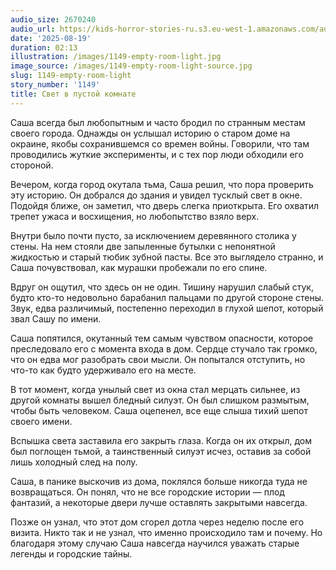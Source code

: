 ```yaml
---
audio_size: 2670240
audio_url: https://kids-horror-stories-ru.s3.eu-west-1.amazonaws.com/audio/1149-empty-room-light.mp3
date: '2025-08-19'
duration: 02:13
illustration: /images/1149-empty-room-light.jpg
image_source: /images/1149-empty-room-light-source.jpg
slug: 1149-empty-room-light
story_number: '1149'
title: Свет в пустой комнате
---
```


Саша всегда был любопытным и часто бродил по странным местам своего города. Однажды он услышал историю о старом доме на окраине, якобы сохранившемся со времен войны. Говорили, что там проводились жуткие эксперименты, и с тех пор люди обходили его стороной.

Вечером, когда город окутала тьма, Саша решил, что пора проверить эту историю. Он добрался до здания и увидел тусклый свет в окне. Подойдя ближе, он заметил, что дверь слегка приоткрыта. Его охватил трепет ужаса и восхищения, но любопытство взяло верх.

Внутри было почти пусто, за исключением деревянного столика у стены. На нем стояли две запыленные бутылки с непонятной жидкостью и старый тюбик зубной пасты. Все это выглядело странно, и Саша почувствовал, как мурашки пробежали по его спине.

Вдруг он ощутил, что здесь он не один. Тишину нарушил слабый стук, будто кто-то недовольно барабанил пальцами по другой стороне стены. Звук, едва различимый, постепенно переходил в глухой шепот, который звал Сашу по имени.

Саша попятился, окутанный тем самым чувством опасности, которое преследовало его с момента входа в дом. Сердце стучало так громко, что он едва мог разобрать свои мысли. Он попытался отступить, но что-то как будто удерживало его на месте.

В тот момент, когда унылый свет из окна стал мерцать сильнее, из другой комнаты вышел бледный силуэт. Он был слишком размытым, чтобы быть человеком. Саша оцепенел, все еще слыша тихий шепот своего имени.

Вспышка света заставила его закрыть глаза. Когда он их открыл, дом был поглощен тьмой, а таинственный силуэт исчез, оставив за собой лишь холодный след на полу.

Саша, в панике выскочив из дома, поклялся больше никогда туда не возвращаться. Он понял, что не все городские истории — плод фантазий, а некоторые двери лучше оставлять закрытыми навсегда.

Позже он узнал, что этот дом сгорел дотла через неделю после его визита. Никто так и не узнал, что именно происходило там и почему. Но благодаря этому случаю Саша навсегда научился уважать старые легенды и городские тайны.